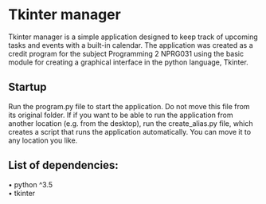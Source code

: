 # Tkinter manager

Tkinter manager is a simple application designed to keep track of upcoming tasks and
events with a built-in calendar. The application was created as a credit program for the subject Programming 2 NPRG031 using the basic module for creating a graphical interface in the python language, Tkinter.

<!--- 
## 
![alt text](https://hasonfilip.github.io/obrázek_2024-04-04_102723351.png) 
-->

## Startup
Run the program.py file to start the application. Do not move this file from its original folder. If
if you want to be able to run the application from another location (e.g. from the desktop), run the create_alias.py file,
which creates a script that runs the application automatically. You can move it to any location you like.

## List of dependencies:
• python ^3.5 \
• tkinter
